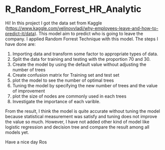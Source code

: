 # R_Random_Forrest_HR_Analytic

Hi!
In this project I got the data set from Kaggle (https://www.kaggle.com/velinovvladi/why-employees-leave-and-how-to-predict-it/data).
This model aim to predict who is going to leave the company. I applied Random Forrest Technique with this model. The steps I have done are:
1) Importing data and transform some factor to appropriate types of data.
2) Split the data for training and testing with the proportion 70 and 30. 
3) Create the model by using the default value without adjusting the number of trees
4) Create confusion matrix for Training set and test set
5) plot the model to see the number of optimal trees
6) Tuning the model by specifying the new number of trees and the value of improvement
7) plot the size of nodes are commonly used in each trees
8) Investigate the importance of each varible.

From the result, I think the model is quite accurate without tuning the model because statistical measurement was satisfy and tuning does not improve the value so much. 
However, I have not added other kind of model like logistic regression and decision tree and compare the result among all models yet.  

Have a nice day
Ros
